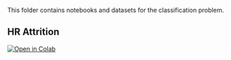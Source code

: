 This folder contains notebooks and datasets for the classification problem.


## HR Attrition

[![Open in Colab](https://colab.research.google.com/assets/colab-badge.svg)](https://colab.research.google.com/github/manaranjanp/Classification/Classification_HR_Attrition_Analysis_V2.ipynb)
